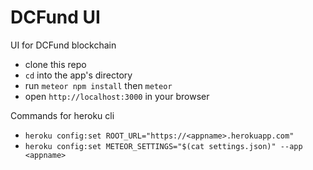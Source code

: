 # DCFund UI
UI for DCFund blockchain

* clone this repo
* `cd` into the app's directory 
* run `meteor npm install` then `meteor`
* open `http://localhost:3000` in your browser

Commands for heroku cli
* `heroku config:set ROOT_URL="https://<appname>.herokuapp.com"`
* `heroku config:set METEOR_SETTINGS="$(cat settings.json)" --app <appname>`
